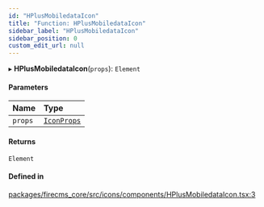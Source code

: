 ```yaml
---
id: "HPlusMobiledataIcon"
title: "Function: HPlusMobiledataIcon"
sidebar_label: "HPlusMobiledataIcon"
sidebar_position: 0
custom_edit_url: null
---
```


▸ **HPlusMobiledataIcon**(`props`): `Element`

#### Parameters

| Name | Type |
| :------ | :------ |
| `props` | [`IconProps`](../types/IconProps.md) |

#### Returns

`Element`

#### Defined in

[packages/firecms_core/src/icons/components/HPlusMobiledataIcon.tsx:3](https://github.com/FireCMSco/firecms/blob/d45f3739/packages/firecms_core/src/icons/components/HPlusMobiledataIcon.tsx#L3)
